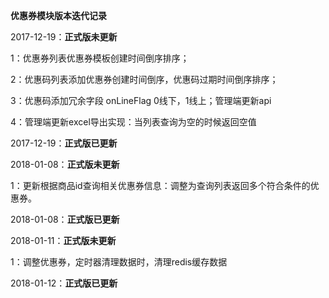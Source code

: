 **优惠券模块版本迭代记录**

2017-12-19：**正式版未更新**

1：优惠券列表优惠券模板创建时间倒序排序；

2：优惠码列表添加优惠券创建时间倒序，优惠码过期时间倒序排序；

3：优惠码添加冗余字段 onLineFlag 0线下，1线上；管理端更新api
 
4：管理端更新excel导出实现：当列表查询为空的时候返回空值

2017-12-19：**正式版已更新**

2018-01-08：**正式版未更新**

1：更新根据商品id查询相关优惠券信息：调整为查询列表返回多个符合条件的优惠券。

2018-01-08：**正式版已更新**

2018-01-11：**正式版未更新**

1：调整优惠券，定时器清理数据时，清理redis缓存数据

2018-01-12：**正式版已更新**